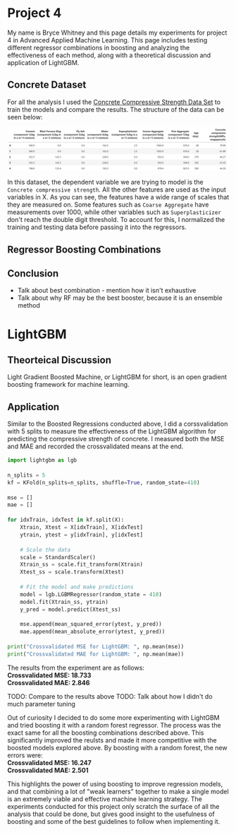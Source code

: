 # Project 4

My name is Bryce Whitney and this page details my experiments for project 4 in Advanced Applied Machine Learning. This page includes testing different regressor combinations in boosting and analyzing the effectiveness of each method, along with a theoretical discussion and application of LightGBM.

## Concrete Dataset

For all the analysis I used the [Concrete Compressive Strength Data Set](https://archive.ics.uci.edu/ml/datasets/concrete+compressive+strength) to train the  models and compare the results. The structure of the data can be seen below:
  
![](ConcreteDataFrame.png)

In this dataset, the dependent variable we are trying to model is the `Concrete compressive strength`. All the other features are used as the input variables in X. As you can see, the features have a wide range of scales that they are measured on. Some features such as `Coarse Aggregate` have measurements over 1000, while other variables such as `Superplasticizer` don't reach the double digit threshold. To account for this, I normalized the training and testing data before passing it into the regressors.

## Regressor Boosting Combinations


## Conclusion
- Talk about best combination - mention how it isn't exhaustive
- Talk about why RF may be the best booster, because it is an ensemble method

# LightGBM

## Theorteical Discussion

Light Gradient Boosted Machine, or LightGBM for short, is an open gradient boosting framework for machine learning. 

## Application

Similar to the Boosted Regressions conducted above, I did a corssvalidation with 5 splits to measure the effectiveness of the LightGBM algorithm for predicting the compressive strength of concrete. I measured both the MSE and MAE and recorded the crossvalidated means at the end. 

```python
import lightgbm as lgb

n_splits = 5
kf = KFold(n_splits=n_splits, shuffle=True, random_state=410)

mse = []
mae = []

for idxTrain, idxTest in kf.split(X):
    Xtrain, Xtest = X[idxTrain], X[idxTest]
    ytrain, ytest = y[idxTrain], y[idxTest]
    
    # Scale the data
    scale = StandardScaler()
    Xtrain_ss = scale.fit_transform(Xtrain)
    Xtest_ss = scale.transform(Xtest)
    
    # Fit the model and make predictions
    model = lgb.LGBMRegressor(random_state = 410)
    model.fit(Xtrain_ss, ytrain)
    y_pred = model.predict(Xtest_ss)

    mse.append(mean_squared_error(ytest, y_pred))
    mae.append(mean_absolute_error(ytest, y_pred))
    
print("Crossvalidated MSE for LightGBM: ", np.mean(mse))
print("Crossvalidated MAE for LightGBM: ", np.mean(mae))
```
The results from the experiment are as follows: \
**Crossvalidated MSE: 18.733** \
**Crossvalidated MAE: 2.846**

TODO: Compare to the results above
TODO: Talk about how I didn't do much parameter tuning

Out of curiosity I decided to do some more experimenting with LightGBM and tried boosting it with a random forest regressor. The process was the exact same for all the boosting combinations described above. This significantly improved the reulsts and made it more competitive with the boosted models explored above. By boosting with a random forest, the new errors were: \
**Crossvalidated MSE: 16.247** \
**Crossvalidated MAE: 2.501**

This highlights the power of using boosting to improve regression models, and that combining a lot of "weak learners" together to make a single model is an extremely viable and effective machine learning strategy. The experiments conducted for this project only scratch the surface of all the analysis that could be done, but gives good insight to the usefulness of boosting and some of the best guidelines to follow when implementing it.

